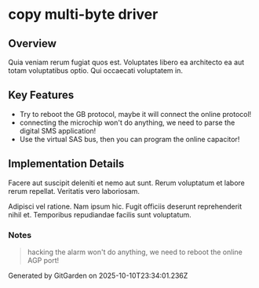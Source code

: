# copy multi-byte driver

## Overview
Quia veniam rerum fugiat quos est. Voluptates libero ea architecto ea aut totam voluptatibus optio. Qui occaecati voluptatem in.

## Key Features
- Try to reboot the GB protocol, maybe it will connect the online protocol!
- connecting the microchip won't do anything, we need to parse the digital SMS application!
- Use the virtual SAS bus, then you can program the online capacitor!

## Implementation Details
Facere aut suscipit deleniti et nemo aut sunt. Rerum voluptatum et labore rerum repellat. Veritatis vero laboriosam.
 Adipisci vel ratione. Nam ipsum hic. Fugit officiis deserunt reprehenderit nihil et. Temporibus repudiandae facilis sunt voluptatum.

### Notes
> hacking the alarm won't do anything, we need to reboot the online AGP port!

Generated by GitGarden on 2025-10-10T23:34:01.236Z